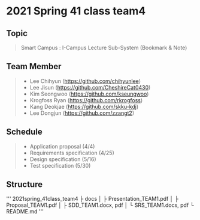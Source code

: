 # 2021 Spring 41 class team4
## Topic
>Smart Campus : I-Campus Lecture Sub-System (Bookmark & Note)

## Team Member
> + Lee Chihyun (https://github.com/chihyunlee)
> + Lee Jisun (https://github.com/CheshireCat0430)
> + Kim Seongwoo (https://github.com/kseungwoo)
> + Krogfoss Ryan (https://github.com/rkrogfoss)
> + Kang Deokjae (https://github.com/skku-kdj)
> + Lee Dongjun (https://github.com/zzangt2)

## Schedule
> + Application proposal (4/4)
> + Requirements specification (4/25)
> + Design specification (5/16)
> + Test specification (5/30)

## Structure
'''
2021spring_41class_team4
├ docs
│ ├ Presentation_TEAM1.pdf
│ ├ Proposal_TEAM1.pdf
│ ├ SDD_TEAM1.docx, pdf
│ └ SRS_TEAM1.docs, pdf
└ README.md
'''


